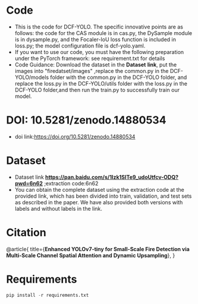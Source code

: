 # Code
* This is the code for DCF-YOLO. The specific innovative points are as follows: the code for the CAS module is in cas.py, the DySample module is in dysample.py, and the Focaler-IoU loss function is included in loss.py; the model configuration file is dcf-yolo.yaml.
* If you want to use our code, you must have the following preparation under the PyTorch framework: see requirement.txt for details
* Code Guidance: Download the dataset in the **Dataset** **link**, put the  images  into "firedatset/images" ,replace the common.py in the DCF-YOLO/models folder with the common.py in the DCF-YOLO folder, and replace the loss.py in the DCF-YOLO/utils folder with the loss.py in the DCF-YOLO folder,and then run the train.py to successfully train our model.

# DOI: 10.5281/zenodo.14880534
* doi link:https://doi.org/10.5281/zenodo.14880534

# Dataset
* Dataset link **https://pan.baidu.com/s/1Izk1SITe9_udoUtfcv-ODQ?pwd=6n62** ;extraction code:6n62
* You can obtain the complete dataset using the extraction code at the provided link, which has been divided into train, validation, and test sets as described in the paper. We have also provided both versions with labels and without labels in the link.

# Citation
@article{
  title={**Enhanced YOLOv7-tiny for Small-Scale Fire Detection via Multi-Scale Channel Spatial Attention and Dynamic Upsampling**},
}

# Requirements
```python  
pip install -r requirements.txt  
```







